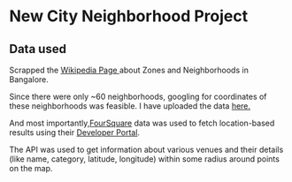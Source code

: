 <h1>New City Neighborhood Project</h1>

<h2>Data used</h2>

Scrapped the <a href = 'https://en.wikipedia.org/wiki/List_of_neighbourhoods_in_Bangalore'> Wikipedia Page </a> about Zones and Neighborhoods in Bangalore.

Since there were only ~60 neighborhoods, googling for coordinates of these neighborhoods was feasible.
I have uploaded the data <a href = 'https://github.com/hithesh111/Coursera_Capstone/blob/master/neighborhood_lat_long.csv'> here. </a>

And most importantly,<a href = 'https://foursquare.com/'>FourSquare</a> data was used to fetch location-based results using their <a href = 'https://foursquare.com/developers'>Developer Portal</a>.<br>

The API was used to get information about various venues and their details (like name, category, latitude, longitude) within some radius around points on the map.
